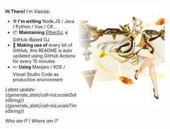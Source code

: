 <img align="right" width="55%" src="https://raw.githubusercontent.com/diauweb/diauweb/master/image.png?cache={{generate_date|round}}">

**Hi There!** I'm Xiaodai.
- :hammer_and_pick: **I'm writing** Node.JS / Java / Python / Vue / C#...
- :package: **Maintaining** [EtherOJ](//github.com/EtherOJ/EtherOJ), a GitHub-Based OJ
- :thread: **Making use of** every bit of GitHub, this README is auto updated using GitHub Actions for every 15 minutes
- :pencil2: **Using** Manjaro / KDE / Visual Studio Code as production environment

*Latest update: 
{{generate_date|call>toLocaleDateString}} 
{{generate_date|call>toLocaleTimeString}}*

<i title="{{stand.type}}">Who am I?</i> | 
<i title="{{bg.place}} {{bg.name}}">Where am I?</i>
